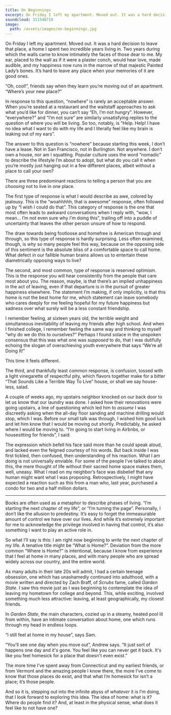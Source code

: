 ```yaml
---
title: On Beginnings
excerpt: On Friday I left my apartment. Moved out. It was a hard decision to leave that place, a home I spent two incredible years living in.
soundcloud: 311548719
image:
  path: /assets/images/on-beginnings.jpg
---
```


On Friday I left my apartment. Moved out. It was a hard decision to leave that place, a home I spent two incredible years living in. Two years during which the walls came to know intimately the faces of those dear to me. My ear, placed to the wall as if it were a plaster conch, would hear love, made audible, and my happiness now runs in the marrow of that majestic Painted Lady’s bones. It’s hard to leave any place when your memories of it are good ones.

“Oh, cool!”, friends say when they learn you’re moving out of an apartment. “Where’s your new place?”

In response to this question, “nowhere” is rarely an acceptable answer. When you’re seated at a restaurant and the waitstaff approaches to ask what you’d like for dinner, you can’t say “Eh, I’m not hungry”. However, “everywhere?” and “I’m not sure” are similarly unsatisfying replies to the question of where you will be living. So too, notably, is “Help. Help! I have no idea what I want to do with my life and I literally feel like my brain is leaking out of my ears”.

The answer to this question is “nowhere” because starting this week, I don’t have a lease. Not in San Francisco, not in Burlington. Not anywhere. I don’t own a house, nor am I squatting. Popular culture uses the word “nomadic” to describe the lifestyle I’m about to adopt, but what do you call it when you’re mostly just hanging out in a few different places, albeit without a place to call your own?

There are three predominant reactions to telling a person that you are *choosing* not to live in one place.

The first type of response is what I would describe as awe, colored by jealousy. This is the “woahhhhh, that is awesome” response, often followed up by “I wish I could do that”. This category of response is the one that most often leads to awkward conversations when I reply with, “wow, I mean… I’m not even sure why *I’m* doing this”, trailing off into a puddle of uncertainty that leaves the other person unsure of how to respond.

The draw towards being footloose and homefree is American through and through, so this type of response is hardly surprising. Less often examined, though, is *why* so many people feel this way, because on the opposing side of this sentiment is the absolute bliss of a comfortable space to call home. What defect in our fallible human brains allows us to entertain these diametrically opposing ways to live?

The second, and most common, type of response is reserved optimism. This is the response you will hear consistently from the people that care most about you. The reason, maybe, is that there’s an implied unhappiness in the act of leaving, even if that departure is in the pursuit of greater happiness elsewhere. The statement I’m making, if only implicitly, is that this home is not the best home for me, which statement can leave somebody who cares deeply for me feeling hopeful for my future happiness but sadness over what surely will be a less constant friendship.

I remember feeling, at sixteen years old, the terrible weight and simultaneous inevitability of leaving my friends after high school. And when I finished college, I remember feeling the same way and thinking to myself “why do we do this to ourselves?” Perhaps I found solace in the unspoken consensus that this was what one was *supposed* to do, that I was dutifully echoing the slogan of overachieving youth everywhere that says “We’re all Doing It!”

This time it feels different.

The third, and thankfully least common response, is confusion, tossed with a light vinegarette of respectful pity, which flavors together make for a bitter “That Sounds Like a Terrible Way To Live” house, or shall we say house-less, salad.

A couple of weeks ago, my upstairs neighbor knocked on our back door to let us know that our laundry was done. I asked how their renovations were going upstairs, a line of questioning which led him to *assume* I was discreetly asking when the all-day floor sanding and machine drilling would stop, which I was. Before our small talk was through, I wished him good luck and let him know that I would be moving out shortly. Predictably, he asked where I would be moving to. “I’m going to start living in Airbnbs, or housesitting for friends”, I said.

The expression which befell his face said more than he could speak aloud, and lacked even the feigned courtesy of his words. But back inside I was first tickled, then confused, then understanding of his reaction. What I am doing is not universally enviable. For some of the people I’ve talked to about this, the mere thought of life without their sacred home space makes them, well, uneasy. What I read on my neighbor’s face was disbelief that any human might want what I was proposing. Retrospectively, I might have expected a reaction such as this from a man who, last year, purchased a condo for two and a half million dollars.

---

Books are often used as a metaphor to describe phases of living. “I’m starting the next chapter of my life”, or “I’m turning the page”. Personally, I don’t like the allusion to predestiny. It’s easy to forget the immeasurable amount of control we have over our lives. And while it’s extremely important for me to acknowledge the privilege involved in having that control, it’s also something I want to play an active role in.

So what I’ll say is this: I am right now beginning to *write* the next chapter of my life. A tenative title might be “What is Home?”. Deviation from the more common “Where is Home?” is intentional, because I know from experience that I feel at home in many places, and with many people who are spread widely across our country, and the entire world.

As many adults in their late 20s will admit, I had a certain teenage obsession, one which has unashamedly continued into adulthood, with a movie written and directed by Zach Braff, of *Scrubs* fame, called *Garden State*. I saw this movie just as I was beginning to contemplate the idea of leaving my hometown for college and beyond. This, while exciting, involved something much less attractive: leaving, at least geographically, my closest friends.

In *Garden State*, the main characters, cozied up in a steamy, heated pool lit from within, have an intimate conversation about home, one which runs through my head in endless loops.

“I still feel at home in my house”, says Sam.

“You'll see one day when you move out”, Andrew says. “It just sort of happens one day and it's gone. You feel like you can never get it back. It's like you feel homesick for a place that doesn't even exist.”

The more time I’ve spent away from Connecticut and my earliest friends, or from Vermont and the amazing people I know there, the more I’ve come to know that those places do exist, and that what I’m homesick for isn’t a place; it’s those people.

And so it is, stepping out into the infinite abyss of *whatever* it is I’m doing, that I look forward to exploring this idea. The idea of home: what is it? Where do people find it? And, at least in the physical sense, what does it feel like to not have one?
